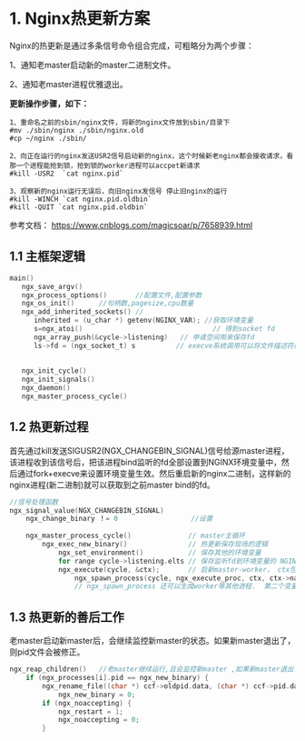 # 1. Nginx热更新方案

Nginx的热更新是通过多条信号命令组合完成，可粗略分为两个步骤：

1、通知老master启动新的master二进制文件。

2、通知老master进程优雅退出。

**更新操作步骤，如下：**

```shell
1、重命名之前的sbin/nginx文件，将新的nginx文件放到sbin/目录下
#mv ./sbin/nginx ./sbin/nginx.old
#cp ~/nginx ./sbin/

2、向正在运行的nginx发送USR2信号启动新的nginx，这个时候新老nginx都会接收请求，看那一个进程能抢到锁，抢到锁的worker进程可以accpet新请求
#kill -USR2  `cat nginx.pid`

3、观察新的nginx运行无误后，向旧nginx发信号 停止旧nginx的运行
#kill -WINCH `cat nginx.pid.oldbin`
#kill -QUIT `cat nginx.pid.oldbin`
```

 参考文档：
	 <https://www.cnblogs.com/magicsoar/p/7658939.html>




## 1.1 主框架逻辑

```C
main()
   ngx_save_argv()
   ngx_process_options()       //配置文件,配置参数
   ngx_os_init()      //句柄数,pagesize,cpu数量
   ngx_add_inherited_sockets() //
      inherited = (u_char *) getenv(NGINX_VAR); //获取环境变量 
      s=ngx_atoi()                                // 得到socket fd
      ngx_array_push(&cycle->listening)   // 申请空间用来保存fd   
      ls->fd = (ngx_socket_t) s          // execve系统调用可以将文件描述符传递给新进程。 新后台可以继承打开的fd！
         
       
   ngx_init_cycle()
   ngx_init_signals()
   ngx_daemon()
   ngx_master_process_cycle()
```

## 1.2 热更新过程

首先通过kill发送SIGUSR2(NGX_CHANGEBIN_SIGNAL)信号给源master进程，该进程收到该信号后，把该进程bind监听的fd全部设置到NGINX环境变量中，然后通过fork+execve来设置环境变量生效。然后重启新的nginx二进制，这样新的nginx进程(新二进制)就可以获取到之前master bind的fd。

```C
//信号处理函数
ngx_signal_value(NGX_CHANGEBIN_SIGNAL)
	ngx_change_binary ！= 0 					//设置
    
    ngx_master_process_cycle()				// master主循环
        ngx_exec_new_binary()				// 热更新保存现场的逻辑
            ngx_set_environment()			// 保存其他的环境变量
            for range cycle->listening.elts	// 保存监听fd到环境变量的 NGINX= 中
            ngx_execute(cycle, &ctx);		// 启新master-worker， ctx包括bin路径path、name、argv，envp四个成员
                ngx_spawn_process(cycle, ngx_execute_proc, ctx, ctx->name,NGX_PROCESS_DETACHED);
                // ngx_spawn_process 还可以生成worker等其他进程.  第二个变量是子进程的main函数. ngx_execute_proc()实际上就是系统调用 execve的包装,启作用是重新exe(二进制). 调用exe簇函数后，从bin的main()重新开始执行.  
```

## 1.3 热更新的善后工作 

老master启动新master后，会继续监控新master的状态。如果新master退出了，则pid文件会被修正。

```C
ngx_reap_children()   //老master继续运行,且会监控新master ,如果新master退出了，回滚热更新。
    if (ngx_processes[i].pid == ngx_new_binary) {
        ngx_rename_file((char *) ccf->oldpid.data, (char *) ccf->pid.data))	//这样老master就不会被人用shell杀掉
            ngx_new_binary = 0;
        if (ngx_noaccepting) {
            ngx_restart = 1;
            ngx_noaccepting = 0;
        }
```
